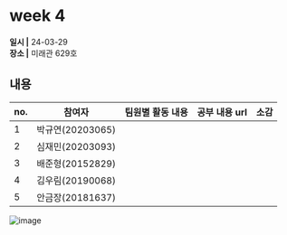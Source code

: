 # week 4
**일시 |** 24-03-29   
**장소 |** 미래관 629호

## 내용

|no.  |참여자          |팀원별 활동 내용|공부 내용 url|소감|
|--------|--------------|----------------------------------|--------------------|--|
|1       |박규연(20203065)||[]()|
|2       |심재민(20203093)||[]()|
|3       |배준형(20152829)||[]()|
|4       |김우림(20190068)||[]()|
|5       |안금장(20181637)||[]()|

![image]()
